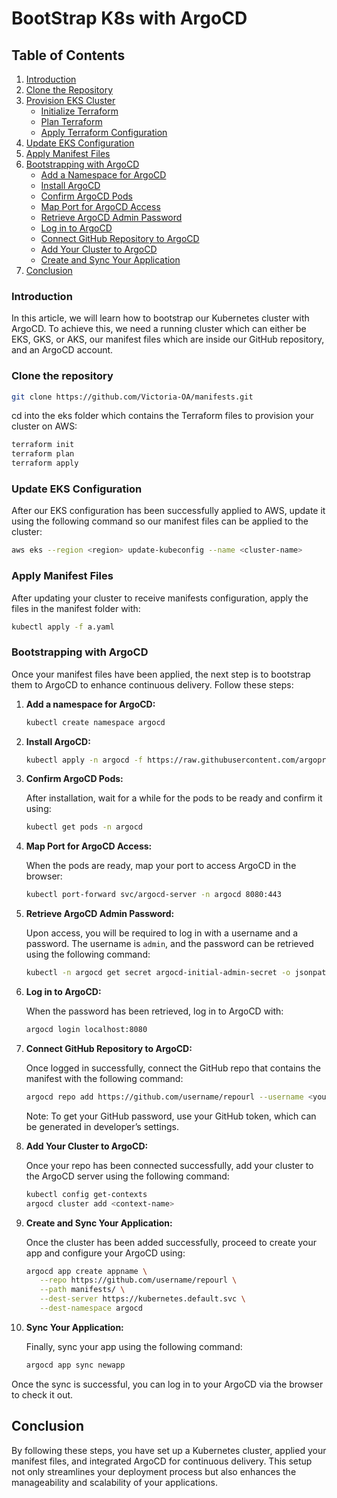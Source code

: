 # BootStrap K8s with ArgoCD


## Table of Contents

1. [Introduction](#introduction)
2. [Clone the Repository](#clone-the-repository)
3. [Provision EKS Cluster](#provision-eks-cluster)
    - [Initialize Terraform](#initialize-terraform)
    - [Plan Terraform](#Plan-terraform)
    - [Apply Terraform Configuration](#apply-terraform-configuration)
4. [Update EKS Configuration](#update-eks-configuration)
5. [Apply Manifest Files](#apply-manifest-files)
6. [Bootstrapping with ArgoCD](#bootstrapping-with-argocd)
    - [Add a Namespace for ArgoCD](#add-a-namespace-for-argocd)
    - [Install ArgoCD](#install-argocd)
    - [Confirm ArgoCD Pods](#confirm-argocd-pods)
    - [Map Port for ArgoCD Access](#map-port-for-argocd-access)
    - [Retrieve ArgoCD Admin Password](#retrieve-argocd-admin-password)
    - [Log in to ArgoCD](#log-in-to-argocd)
    - [Connect GitHub Repository to ArgoCD](#connect-github-repository-to-argocd)
    - [Add Your Cluster to ArgoCD](#add-your-cluster-to-argocd)
    - [Create and Sync Your Application](#create-and-sync-your-application)
7. [Conclusion](#conclusion)

### Introduction
In this article, we will learn how to bootstrap our Kubernetes cluster with ArgoCD. To achieve this, we need a running cluster which can either be EKS, GKS, or AKS, our manifest files which are inside our GitHub repository, and an ArgoCD account.


### Clone the repository

```sh
git clone https://github.com/Victoria-OA/manifests.git
```

cd into the eks folder which contains the Terraform files to provision your cluster on AWS:

```sh
terraform init
terraform plan
terraform apply
```

### Update EKS Configuration

After our EKS configuration has been successfully applied to AWS, update it using the following command so our manifest files can be applied to the cluster:

```sh
aws eks --region <region> update-kubeconfig --name <cluster-name>
```

### Apply Manifest Files

After updating your cluster to receive manifests configuration, apply the files in the manifest folder with:

```sh
kubectl apply -f a.yaml
```

### Bootstrapping with ArgoCD

Once your manifest files have been applied, the next step is to bootstrap them to ArgoCD to enhance continuous delivery. Follow these steps:

1. **Add a namespace for ArgoCD:**

    ```sh
    kubectl create namespace argocd
    ```

2. **Install ArgoCD:**

    ```sh
    kubectl apply -n argocd -f https://raw.githubusercontent.com/argoproj/argo-cd/stable/manifests/install.yaml
    ```

3. **Confirm ArgoCD Pods:**

    After installation, wait for a while for the pods to be ready and confirm it using:

    ```sh
    kubectl get pods -n argocd
    ```

4. **Map Port for ArgoCD Access:**

    When the pods are ready, map your port to access ArgoCD in the browser:

    ```sh
    kubectl port-forward svc/argocd-server -n argocd 8080:443
    ```

5. **Retrieve ArgoCD Admin Password:**

    Upon access, you will be required to log in with a username and a password. The username is `admin`, and the password can be retrieved using the following command:

    ```sh
    kubectl -n argocd get secret argocd-initial-admin-secret -o jsonpath="{.data.password}" | base64 -d
    ```

6. **Log in to ArgoCD:**

    When the password has been retrieved, log in to ArgoCD with:

    ```sh
    argocd login localhost:8080
    ```

7. **Connect GitHub Repository to ArgoCD:**

    Once logged in successfully, connect the GitHub repo that contains the manifest with the following command:

    ```sh
    argocd repo add https://github.com/username/repourl --username <your-github-username> --password <your-personal-access-token>
    ```

    Note: To get your GitHub password, use your GitHub token, which can be generated in developer’s settings.

8. **Add Your Cluster to ArgoCD:**

    Once your repo has been connected successfully, add your cluster to the ArgoCD server using the following command:

    ```sh
    kubectl config get-contexts
    argocd cluster add <context-name>
    ```

9. **Create and Sync Your Application:**

    Once the cluster has been added successfully, proceed to create your app and configure your ArgoCD using:

    ```sh
    argocd app create appname \
       --repo https://github.com/username/repourl \
       --path manifests/ \
       --dest-server https://kubernetes.default.svc \
       --dest-namespace argocd
    ```

10. **Sync Your Application:**

    Finally, sync your app using the following command:

    ```sh
    argocd app sync newapp
    ```

Once the sync is successful, you can log in to your ArgoCD via the browser to check it out.

## Conclusion

By following these steps, you have set up a Kubernetes cluster, applied your manifest files, and integrated ArgoCD for continuous delivery. This setup not only streamlines your deployment process but also enhances the manageability and scalability of your applications.
